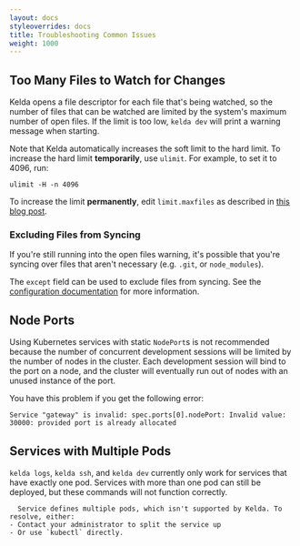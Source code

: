 ```yaml
---
layout: docs
styleoverrides: docs
title: Troubleshooting Common Issues
weight: 1000
---
```


## Too Many Files to Watch for Changes

Kelda opens a file descriptor for each file that's being watched, so the number of files that can be watched are limited by the system's maximum number of open files. If the limit is too low, `kelda dev` will print a warning message when starting.

Note that Kelda automatically increases the soft limit to the hard limit. To increase the hard limit **temporarily**, use `ulimit`. For example, to set it to 4096, run:

```
ulimit -H -n 4096
```

To increase the limit **permanently**, edit `limit.maxfiles` as described in [this blog post](https://medium.com/mindful-technology/too-many-open-files-limit-ulimit-on-mac-os-x-add0f1bfddde).

### Excluding Files from Syncing

If you're still running into the open files warning, it's possible that you're syncing over files that aren't necessary (e.g. `.git`, or `node_modules`).

The `except` field can be used to exclude files from syncing. See the [configuration documentation](/kelda-v1/docs/reference/configuration#sync) for more information.

## Node Ports

Using Kubernetes services with static `NodePort`s is not recommended because the number of concurrent development sessions will be limited by the number of nodes in the cluster. Each development session will bind to the port on a node, and the cluster will eventually run out of nodes with an unused instance of the port.

You have this problem if you get the following error:

```
Service "gateway" is invalid: spec.ports[0].nodePort: Invalid value: 30000: provided port is already allocated
```

## Services with Multiple Pods
`kelda logs`, `kelda ssh`, and `kelda dev` currently only work for services that have exactly one pod. Services with more than one pod can still be deployed, but these commands will not function correctly.

```
  Service defines multiple pods, which isn't supported by Kelda. To resolve, either:
- Contact your administrator to split the service up
- Or use `kubectl` directly.
```
